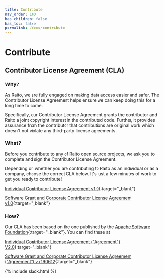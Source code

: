 ```yaml
---
title: Contribute
nav_order: 100
has_children: false
has_toc: false
permalink: /docs/contribute
---
```


# Contribute
## Contributor License Agreement (CLA)
### Why?
As Raito, we are fully engaged on making data access easier and safer. 
The Contributor License Agreement helps ensure we can keep doing this for a long time to come.

Specifically, our Contributor License Agreement grants the contributor and Raito a joint copyright interest in the contributed code. Further, it provides assurance from the contributor that contributions are original work which doesn't not violate any third-party license agreements. 

### What?
Before you contribute to any of Raito open source projects, we ask you to complete and sign the Contributor License Agreement.

Depending on whether you are contributing to Raito as an individual or as a company, choose the correct CLA below. It's just a few minutes of work to get you ready to contribute!

[Individual Contributor License Agreement v1.0](https://docs.google.com/forms/d/e/1FAIpQLScXc8dh_IhqO9o_X-UpHOUWX5sHqeVWUt5D0cCaqrQQ4TA3PQ/viewform?usp=sf_link){:target="_blank"}

[Software Grant and Corporate Contributor License Agreement v1.0](https://docs.google.com/forms/d/e/1FAIpQLSfBltvTm6NNofUrA6cOM0zqPDT0lHnHvyY4QPXh2a62S5b2ng/viewform?usp=sf_link){:target="_blank"}

### How?
Our CLA has been based on the one published by the [Apache Software Foundation](https://www.apache.org){:target="_blank"}. 
You can find these at

[Individual Contributor License Agreement ("Agreement") V2.0](http://www.apache.org/licenses/icla.txt){:target="_blank"}

[Software Grant and Corporate Contributor License Agreement ("Agreement") v r190612](http://www.apache.org/licenses/cla-corporate.txt){:target="_blank"}

{% include slack.html %}
